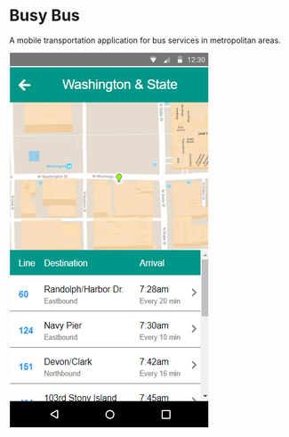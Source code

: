 # Busy Bus
A mobile transportation application for bus services in metropolitan areas.

![](FinalSolution.png)
